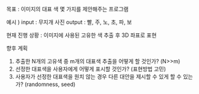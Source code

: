 목표 : 이미지의 대표 색 몇 가지를 제안해주는 프로그램

예시 ) 
input : 무지개 사진
output : 빨, 주, 노, 초, 파, 보

현재 진행 상황 : 이미지에 사용된 고유한 색 추출 후 3D 좌표로 표현

향후 계획

1. 추출한 N개의 고유색 중 m개의 대표색 추출을 어떻게 할 것인가? (N>>m)
2. 선정한 대표색을 사용자에게 어떻게 표시할 것인가? (표현방법 고민)
3. 사용자가 선정한 대표색을 원치 않는 경우 다른 대안을 제시할 수 있게 할 수 있는가? (randomness, seed)
